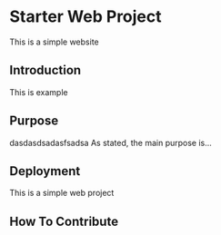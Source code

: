 # Starter Web Project

This is a simple website

## Introduction

This is example

## Purpose
dasdasdsadasfsadsa
As stated, the main purpose is...

## Deployment

This is a simple web project

## How To Contribute
